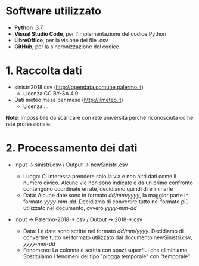 # Software utilizzato
* **Python** .3.7
* **Visual Studio Code**, per l'implementazione del codice Python
* **LibreOffice**, per la visione dei file .csv
* **GitHub**, per la sincronizzazione del codice

# 1. Raccolta dati
* sinistri2018.csv (http://opendata.comune.palermo.it)
  * Licenza CC BY-SA 4.0
* Dati meteo mese per mese (http://ilmeteo.it)
  * Licenza ...
  
  
**Note**: impossibile da scaricare con rete università perché riconosciuta come rete professionale.

# 2. Processamento dei dati
* Input -> sinistri.csv / Output -> newSinistri.csv
  * Luogo: Ci interessa prendere solo la via e non altri dati come il numero civico. Alcune vie non sono indicate e da un primo confronto contengono coordinate errate, decidiamo quindi di eliminarle
  * Data: Alcune date sono in formato *dd/mm/yyyy*, la maggior parte in formato *yyyy-mm-dd*. Decidiamo di convertire tutto nel formato più utilizzato nel documento, ovvero *yyyy-mm-dd*


* Input -> Palermo-2018-*.csv / Output -> 2018-\*.csv
  * Data: Le date sono scritte nel formato *dd/mm/yyyy*. Decidiamo di convertire tutto nel formato utilizzato dal documento newSinistri.csv, *yyyy-mm-dd*
  * Fenomeno: La colonna è scritta con spazi superflui che eliminiamo. Sostituiamo i fenomeni del tipo "piogga temporale" con "temporale"